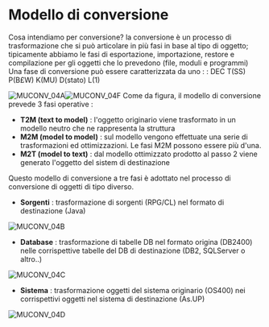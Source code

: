 # Modello di conversione

Cosa intendiamo per conversione?
la conversione è un processo di trasformazione che si può articolare in più fasi in base al tipo di oggetto; tipicamente abbiamo le fasi di esportazione, importazione, restore e compilazione per gli oggetti che lo prevedono (file, moduli e programmi)
Una fase di conversione può essere caratterizzata da uno
 :  : DEC T(SS) P(B£W) K(MU) D(stato) L(1)

![MUCONV_04A](http://doc.smeup.com/immagini/MUCONV_04/MUCONV_04A.png)![MUCONV_04F](http://doc.smeup.com/immagini/MUCONV_04/MUCONV_04F.png)
Come da figura, il modello di conversione prevede 3 fasi operative : 


- **T2M (text to model)** :  l'oggetto originario viene trasformato in un modello neutro che ne rappresenta la struttura
- **M2M (model to model)** :  sul modello vengono effettuate una serie di trasformazioni ed ottimizzazioni. Le fasi M2M possono essere
più d'una.
- **M2T (model to text)** :  dal modello ottimizzato prodotto al passo 2 viene generato l'oggetto del sistem di destinazione


Questo modello di conversione a tre fasi è adottato nel processo di conversione di oggetti di tipo diverso.


- **Sorgenti** :  trasformazione di sorgenti (RPG/CL) nel formato di destinazione (Java)

![MUCONV_04B](http://doc.smeup.com/immagini/MUCONV_04/MUCONV_04B.png)
- **Database** :  trasformazione di tabelle DB nel formato origina (DB2400) nelle corrispettive tabelle del DB di destinazione (DB2, SQLServer o altro..)

![MUCONV_04C](http://doc.smeup.com/immagini/MUCONV_04/MUCONV_04C.png)
- **Sistema** :  trasformazione oggetti del sistema originario (OS400) nei corrispettivi oggetti nel sistema di destinazione (As.UP)

![MUCONV_04D](http://doc.smeup.com/immagini/MUCONV_04/MUCONV_04D.png)







